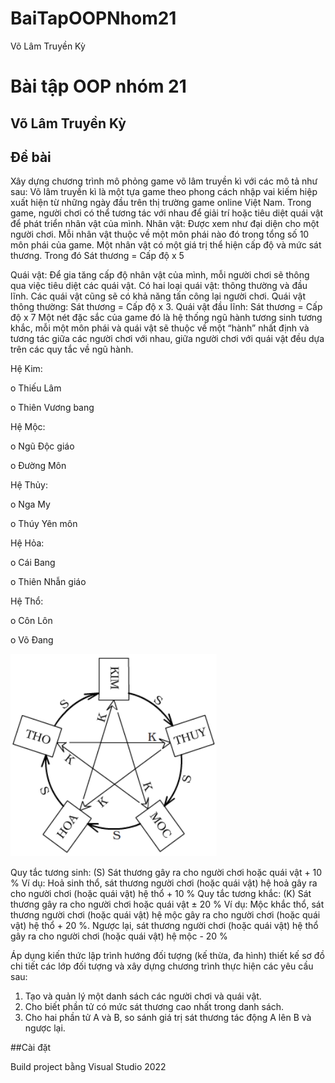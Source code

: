 # BaiTapOOPNhom21
Võ Lâm Truyền Kỳ

# Bài tập OOP nhóm 21
## Võ Lâm Truyền Kỳ

## Đề bài
Xây dựng chương trình mô phỏng game võ lâm truyền kì với các mô tả như sau: 
Võ lâm truyền kì là một tựa game theo phong cách nhập vai kiếm hiệp xuất hiện từ những ngày đầu trên thị trường game online Việt Nam. Trong game, người chơi có thể tương tác với nhau để giải trí hoặc tiêu diệt quái vật để phát triển nhân vật của mình. 
Nhân vật: Được xem như đại diện cho một người chơi. Mỗi nhân vật thuộc về một môn phái nào đó trong tổng số 10 môn phái của game. Một nhân vật có một giá trị thể hiện cấp độ và mức sát thương. Trong đó Sát thương = Cấp độ x 5

 Quái vật: Để gia tăng cấp độ nhân vật của mình, mỗi người chơi sẽ thông qua việc tiêu diệt các quái vật. Có hai loại quái vật: thông thường và đầu lĩnh. Các quái vật cũng sẽ có khả năng tấn công lại người chơi. Quái vật thông thường: Sát thương = Cấp độ x 3. Quái vật đầu lĩnh: Sát thương = Cấp độ x 7 
Một nét đặc sắc của game đó là hệ thống ngũ hành tương sinh tương khắc, mỗi một môn phái và quái vật sẽ thuộc về một “hành” nhất định và tương tác giữa các người chơi với nhau, giữa người chơi với quái vật đều dựa trên các quy tắc về ngũ hành.

Hệ Kim: 

 o Thiếu Lâm 
 
 o Thiên Vương bang 

Hệ Mộc: 

 o Ngũ Độc giáo 
 
 o Đường Môn 

Hệ Thủy: 

 o Nga My 
 
 o Thúy Yên môn 

Hệ Hỏa: 

 o Cái Bang 
 
 o Thiên Nhẫn giáo 

Hệ Thổ: 

 o Côn Lôn 
 
 o Võ Đang 

![alt text](https://github.com/realhaidinh/BaiTapOOPNhom21/blob/main/nguhanh.png?raw=true)

Quy tắc tương sinh: (S) Sát thương gây ra cho người chơi hoặc quái vật + 10 % 
Ví dụ: Hoả sinh thổ, sát thương người chơi (hoặc quái vật) hệ hoả gây ra cho người chơi (hoặc quái vật) hệ thổ + 10 % 
Quy tắc tương khắc: (K) Sát thương gây ra cho người chơi hoặc quái vật ± 20 % 
Ví dụ: Mộc khắc thổ, sát thương người chơi (hoặc quái vật) hệ mộc gây ra cho người chơi (hoặc quái vật) hệ thổ + 20 %. Ngược lại, sát thương người chơi (hoặc quái vật) hệ thổ gây ra cho người chơi (hoặc quái vật) hệ mộc - 20 %

Áp dụng kiến thức lập trình hướng đối tượng (kế thừa, đa hình) thiết kế sơ đồ chi tiết các lớp đối tượng và xây dựng chương trình thực hiện các yêu cầu sau: 
1. Tạo và quản lý một danh sách các người chơi và quái vật.  
2. Cho biết phần tử có mức sát thương cao nhất trong danh sách. 
3. Cho hai phần tử A và B, so sánh giá trị sát thương tác động A lên B và ngược lại. 

##Cài đặt

Build project bằng Visual Studio 2022
